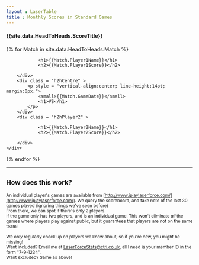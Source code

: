 ```yaml
---
layout : LaserTable
title : Monthly Scores in Standard Games
---
```


#### {{site.data.HeadToHeads.ScoreTitle}}

{% for Match in site.data.HeadToHeads.Match %}
<div class = "h2hBox" >
    <div class = "h2hContent" >
        <div class = "h2hPlayer1">
            
                <h1>{{Match.Player1Name}}</h1>
                <h2>{{Match.Player1Score}}</h2>
            
        </div>
        <div class = "h2hCentre" >
            <p style = "vertical-align:center; line-height:14pt; margin:0px;">
                <small>{{Match.GameDate}}</small>
                <h1>VS</h1>
            </p>
        </div>
        <div class = "h2hPlayer2" >
            
                <h1>{{Match.Player2Name}}</h1>
                <h2>{{Match.Player2Score}}</h2>
            
        </div>
    </div>
</div>
{% endfor %}

-----

## <small>How does this work?</small>

<small>An individual player's games are available from [http://www.iplaylaserforce.com/](http://www.iplaylaserforce.com/). We query the scoreboard, and take note of the last 30 games played (ignoring things we've seen before)<br/> From there, we can spot if there's only 2 players. <br/>
If the game only has two players, and is an Individual game. This won't eliminate <i>all</i> the games where players play against public, but it guarantees that players are not on the same team!</small>

<small>We only regularly check up on players we know about, so if you're new, you might be missing!  <br/>
Want included? Email me at [LaserForceStats@ctri.co.uk](mailto:LaserForceStats@ctri.co.uk), all I need is your member ID in the form "7-9-1234". <br/>
Want excluded? Same as above!</small>